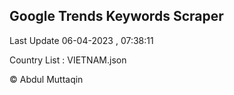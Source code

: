 

## Google Trends Keywords Scraper 
 
Last Update 06-04-2023 , 07:38:11

Country List :
VIETNAM.json



© Abdul Muttaqin 

